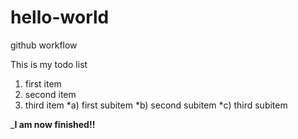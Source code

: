 # hello-world
github workflow


This is my todo list

1. first item
2. second item
3. third item
  *a) first subitem
  *b) second subitem
  *c) third subitem

___I am now finished!!__
